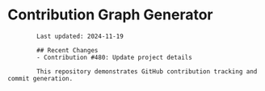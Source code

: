 # Contribution Graph Generator
            
            Last updated: 2024-11-19
            
            ## Recent Changes
            - Contribution #480: Update project details
            
            This repository demonstrates GitHub contribution tracking and commit generation.
        